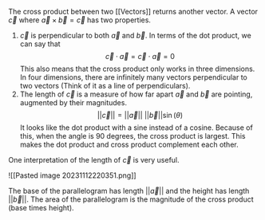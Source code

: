 The cross product between two [[Vectors]] returns another vector. A vector $\vec{c}$ where $\vec{a} \times  \vec{b} = \vec{c}$ has two properties.
1. $\vec{c}$ is perpendicular to both $\vec{a}$ and $\vec{b}$. In terms of the dot product, we can say that
$$
\vec{c} \cdot  \vec{a} = \vec{c}  \cdot  \vec{a} = 0
$$
This also means that the cross product only works in three dimensions. In four dimensions, there are infinitely many vectors perpendicular to two vectors (Think of it as a line of perpendiculars).
2. The length of $\vec{c}$ is a measure of how far apart $\vec{a}$ and $\vec{b}$ are pointing, augmented by their magnitudes.
$$
\lvert \lvert \vec{c} \rvert  \rvert = \lvert \lvert \vec{a} \rvert  \rvert  \ \lvert \lvert \vec{b} \rvert  \rvert \sin(\theta)
$$
It looks like the dot product with a sine instead of a cosine. Because of this, when the angle is 90 degrees, the cross product is largest. This makes the dot product and cross product complement each other.

One interpretation of the length of $\vec{c}$ is very useful.

![[Pasted image 20231112220351.png]]

The base of the parallelogram has length $\lvert \lvert \vec{a} \rvert \rvert$ and the height has length $\lvert \lvert  \vec{b} \rvert \rvert$. The area of the parallelogram is the magnitude of the cross product (base times height).
